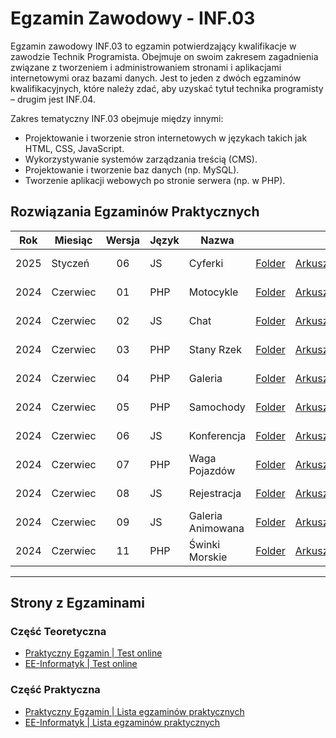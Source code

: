 # Egzamin Zawodowy - INF.03

Egzamin zawodowy INF.03 to egzamin potwierdzający kwalifikacje w zawodzie Technik Programista. Obejmuje on swoim zakresem zagadnienia związane z tworzeniem i administrowaniem stronami i aplikacjami internetowymi oraz bazami danych. Jest to jeden z dwóch egzaminów kwalifikacyjnych, które należy zdać, aby uzyskać tytuł technika programisty – drugim jest INF.04.

Zakres tematyczny INF.03 obejmuje między innymi:

- Projektowanie i tworzenie stron internetowych w językach takich jak HTML, CSS, JavaScript.
- Wykorzystywanie systemów zarządzania treścią (CMS).
- Projektowanie i tworzenie baz danych (np. MySQL).
- Tworzenie aplikacji webowych po stronie serwera (np. w PHP).

## Rozwiązania Egzaminów Praktycznych

| Rok  | Miesiąc  | Wersja | Język | Nazwa             |                             |                                                            |                                            |                                                        |
| ---- | -------- | :----: | ----- | ----------------- | :-------------------------: | :--------------------------------------------------------: | :----------------------------------------: | :----------------------------------------------------: |
| 2025 | Styczeń  |   06   | JS    | Cyferki           | [Folder](inf_03_2025_01_06) | [Arkusz](inf_03_2025_01_06/inf_03_2025_01_06_SG_kolor.pdf) | [Pliki (ZIP)](inf_03_2025_01_06/pliki.zip) | [Rozwiązanie (ZIP)](inf_03_2025_01_06/rozwiazanie.zip) |
| 2024 | Czerwiec |   01   | PHP   | Motocykle         | [Folder](inf_03_2024_06_01) | [Arkusz](inf_03_2024_06_01/inf_03_2024_06_01_SG_kolor.pdf) | [Pliki (ZIP)](inf_03_2024_06_01/pliki.zip) | [Rozwiązanie (ZIP)](inf_03_2024_06_01/rozwiazanie.zip) |
| 2024 | Czerwiec |   02   | JS    | Chat              | [Folder](inf_03_2024_06_02) | [Arkusz](inf_03_2024_06_02/inf_03_2024_06_02_SG_kolor.pdf) | [Pliki (ZIP)](inf_03_2024_06_02/pliki.zip) | [Rozwiązanie (ZIP)](inf_03_2024_06_02/rozwiazanie.zip) |
| 2024 | Czerwiec |   03   | PHP   | Stany Rzek        | [Folder](inf_03_2024_06_03) | [Arkusz](inf_03_2024_06_03/inf_03_2024_06_03_SG_kolor.pdf) | [Pliki (ZIP)](inf_03_2024_06_03/pliki.zip) | [Rozwiązanie (ZIP)](inf_03_2024_06_03/rozwiazanie.zip) |
| 2024 | Czerwiec |   04   | PHP   | Galeria           | [Folder](inf_03_2024_06_04) | [Arkusz](inf_03_2024_06_04/inf_03_2024_06_04_SG_kolor.pdf) | [Pliki (ZIP)](inf_03_2024_06_04/pliki.zip) | [Rozwiązanie (ZIP)](inf_03_2024_06_04/rozwiazanie.zip) |
| 2024 | Czerwiec |   05   | PHP   | Samochody         | [Folder](inf_03_2024_06_05) | [Arkusz](inf_03_2024_06_05/inf_03_2024_06_05_SG_kolor.pdf) | [Pliki (ZIP)](inf_03_2024_06_05/pliki.zip) | [Rozwiązanie (ZIP)](inf_03_2024_06_05/rozwiazanie.zip) |
| 2024 | Czerwiec |   06   | JS    | Konferencja       | [Folder](inf_03_2024_06_06) | [Arkusz](inf_03_2024_06_06/inf_03_2024_06_06_SG_kolor.pdf) | [Pliki (ZIP)](inf_03_2024_06_06/pliki.zip) | [Rozwiązanie (ZIP)](inf_03_2024_06_06/rozwiazanie.zip) |
| 2024 | Czerwiec |   07   | PHP   | Waga Pojazdów     | [Folder](inf_03_2024_06_07) | [Arkusz](inf_03_2024_06_07/inf_03_2024_06_07_SG_kolor.pdf) | [Pliki (ZIP)](inf_03_2024_06_07/pliki.zip) | [Rozwiązanie (ZIP)](inf_03_2024_06_07/rozwiazanie.zip) |
| 2024 | Czerwiec |   08   | JS    | Rejestracja       | [Folder](inf_03_2024_06_08) | [Arkusz](inf_03_2024_06_08/inf_03_2024_06_08_SG_kolor.pdf) | [Pliki (ZIP)](inf_03_2024_06_08/pliki.zip) | [Rozwiązanie (ZIP)](inf_03_2024_06_08/rozwiazanie.zip) |
| 2024 | Czerwiec |   09   | JS    | Galeria Animowana | [Folder](inf_03_2024_06_09) | [Arkusz](inf_03_2024_06_09/inf_03_2024_06_09_SG_kolor.pdf) | [Pliki (ZIP)](inf_03_2024_06_09/pliki.zip) | [Rozwiązanie (ZIP)](inf_03_2024_06_09/rozwiazanie.zip) |
| 2024 | Czerwiec |   11   | PHP   | Świnki Morskie    | [Folder](inf_03_2024_06_11) | [Arkusz](inf_03_2024_06_11/inf_03_2024_06_11_SG_kolor.pdf) | [Pliki (ZIP)](inf_03_2024_06_11/pliki.zip) | [Rozwiązanie (ZIP)](inf_03_2024_06_11/rozwiazanie.zip) |

---

## Strony z Egzaminami

### Część Teoretyczna

- [Praktyczny Egzamin | Test online](https://www.praktycznyegzamin.pl/inf03ee09e14/teoria/)
- [EE-Informatyk | Test online](https://ee-informatyk.pl/inf03-ee09/test-online/)

### Część Praktyczna

- [Praktyczny Egzamin | Lista egzaminów praktycznych](https://www.praktycznyegzamin.pl/inf03ee09e14/praktyka/)
- [EE-Informatyk | Lista egzaminów praktycznych](https://ee-informatyk.pl/inf03-ee09/praktyka/)
